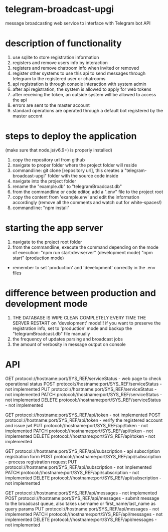 # telegram-broadcast-upgi
message broadcasting web service to interface with Telegram bot API

# description of functionality
1. use sqlite to store registration information
2. registers and remove users info by interaction
3. registers and remove chatroom info when invited or removed
4. register other systems to use this api to send messages through telegram to the registered user or chatrooms
5. api registration is through console interaction with system admin
6. after api registration, the system is allowed to apply for web tokens
7. after receiving the token, an outside system will be allowed to access the api
8. errors are sent to the master account
9. standard operations are operated through a default bot registered by the master accont

# steps to deploy the application
(make sure that node.js(v6.9+) is properly installed)
1. copy the repository url from github
2. navigate to proper folder where the project folder will reside
3. commandline: git clone [repository url], this creates a "telegram-broadcast-upgi" folder with the source code inside
4. navigate into the project folder
5. rename the "example.db" to "telegramBroadcast.db"
6. from the commandline or code editor, add a ".env" file to the project root
7. copy the content from 'example.env' and edit the information accordingly (remove all the comments and watch out for white-spaces!)
8. commandline: "npm install"

# starting the app server
1. navigate to the project root folder
2. from the commandline, execute the command depending on the mode of execution:
"npm run start:dev:server" (development mode)
"npm start" (production mode)
* remember to set 'production' and 'development' correctly in the .env files

# difference between production and development mode
1. THE DATABASE IS WIPE CLEAN COMPLETELY EVERY TIME THE SERVER RESTART on 'development' mode!!!  if you want to preserve the registration info, set to 'production' mode and backup the "telegramBroadcast.db" file manually
2. the frequency of updates parsing and broadcast jobs
3. the amount of verbosity in message output on console

# API
GET protocol://hostname:port/SYS_REF/serviceStatus - web page to check operational status
POST protocol://hostname:port/SYS_REF/serviceStatus - not implemented
PUT protocol://hostname:port/SYS_REF/serviceStatus - not implemented
PATCH protocol://hostname:port/SYS_REF/serviceStatus - not implemented
DELETE protocol://hostname:port/SYS_REF/serviceStatus - not implemented

GET protocol://hostname:port/SYS_REF/api/token - not implemented
POST protocol://hostname:port/SYS_REF/api/token - verify the registered account and issue jwt
PUT protocol://hostname:port/SYS_REF/api/token - not implemented
PATCH protocol://hostname:port/SYS_REF/api/token - not implemented
DELETE protocol://hostname:port/SYS_REF/api/token - not implemented

GET protocol://hostname:port/SYS_REF/api/subscription - api subscription registration form
POST protocol://hostname:port/SYS_REF/api/subscription - process registration request
PUT protocol://hostname:port/SYS_REF/api/subscription - not implemented
PATCH protocol://hostname:port/SYS_REF/api/subscription - not implemented
DELETE protocol://hostname:port/SYS_REF/api/subscription - not implemented

GET protocol://hostname:port/SYS_REF/api/messages - not implemented
POST protocol://hostname:port/SYS_REF/api/messages - submit message to the broadcast queue, also takes username or first_name/last_name as query params
PUT protocol://hostname:port/SYS_REF/api/messages - not implemented
PATCH protocol://hostname:port/SYS_REF/api/messages - not implemented
DELETE protocol://hostname:port/SYS_REF/api/messages - not implemented

